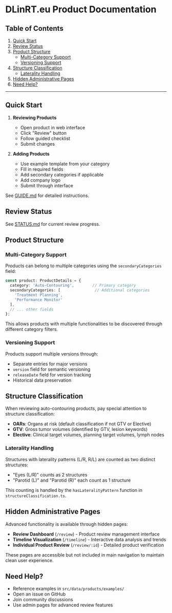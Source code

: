 # DLinRT.eu Product Documentation

## Table of Contents

1. [Quick Start](#quick-start)
2. [Review Status](#review-status)
3. [Product Structure](#product-structure)
   - [Multi-Category Support](#multi-category-support)
   - [Versioning Support](#versioning-support)
4. [Structure Classification](#structure-classification)
   - [Laterality Handling](#laterality-handling)
5. [Hidden Administrative Pages](#hidden-administrative-pages)
6. [Need Help?](#need-help)

---

## Quick Start

1. **Reviewing Products**
   - Open product in web interface
   - Click "Review" button
   - Follow guided checklist
   - Submit changes

2. **Adding Products**
   - Use example template from your category
   - Fill in required fields
   - Add secondary categories if applicable
   - Add company logo
   - Submit through interface

See [GUIDE.md](./GUIDE.md) for detailed instructions.

## Review Status

See [STATUS.md](./STATUS.md) for current review progress.

## Product Structure

### Multi-Category Support

Products can belong to multiple categories using the `secondaryCategories` field:

```typescript
const product: ProductDetails = {
  category: 'Auto-Contouring',        // Primary category
  secondaryCategories: [               // Additional categories
    'Treatment Planning',
    'Performance Monitor'
  ],
  // ... other fields
};
```

This allows products with multiple functionalities to be discovered through different category filters.

### Versioning Support

Products support multiple versions through:
- Separate entries for major versions
- `version` field for semantic versioning
- `releaseDate` field for version tracking
- Historical data preservation

## Structure Classification

When reviewing auto-contouring products, pay special attention to structure classification:

- **OARs**: Organs at risk (default classification if not GTV or Elective)
- **GTV**: Gross tumor volumes (identified by GTV, lesion keywords)
- **Elective**: Clinical target volumes, planning target volumes, lymph nodes

### Laterality Handling

Structures with laterality patterns (L/R, R/L) are counted as two distinct structures:
- "Eyes (L/R)" counts as 2 structures
- "Parotid (L)" and "Parotid (R)" each count as 1 structure

This counting is handled by the `hasLateralityPattern` function in `structureClassification.ts`.

## Hidden Administrative Pages

Advanced functionality is available through hidden pages:

- **Review Dashboard** (`/review`) - Product review management interface
- **Timeline Visualization** (`/timeline`) - Interactive data analysis and trends
- **Individual Product Review** (`/review/:id`) - Detailed product verification

These pages are accessible but not included in main navigation to maintain clean user experience.

## Need Help?

- Reference examples in `src/data/products/examples/`
- Open an issue on GitHub
- Join community discussions
- Use admin pages for advanced review features
